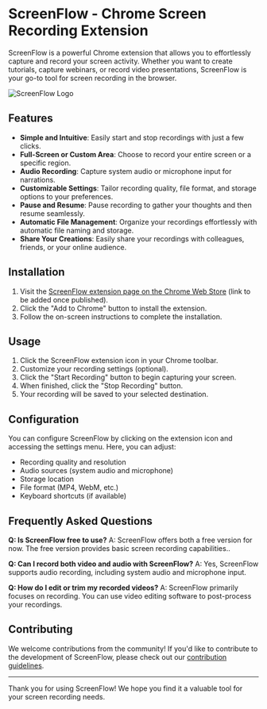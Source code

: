 # ScreenFlow - Chrome Screen Recording Extension

ScreenFlow is a powerful Chrome extension that allows you to effortlessly capture and record your screen activity. Whether you want to create tutorials, capture webinars, or record video presentations, ScreenFlow is your go-to tool for screen recording in the browser.

![ScreenFlow Logo](/images/screenflow-logo.png)

## Features

- **Simple and Intuitive**: Easily start and stop recordings with just a few clicks.
- **Full-Screen or Custom Area**: Choose to record your entire screen or a specific region.
- **Audio Recording**: Capture system audio or microphone input for narrations.
- **Customizable Settings**: Tailor recording quality, file format, and storage options to your preferences.
- **Pause and Resume**: Pause recording to gather your thoughts and then resume seamlessly.
- **Automatic File Management**: Organize your recordings effortlessly with automatic file naming and storage.
- **Share Your Creations**: Easily share your recordings with colleagues, friends, or your online audience.

## Installation

1. Visit the [ScreenFlow extension page on the Chrome Web Store](#) (link to be added once published).
2. Click the "Add to Chrome" button to install the extension.
3. Follow the on-screen instructions to complete the installation.

## Usage

1. Click the ScreenFlow extension icon in your Chrome toolbar.
2. Customize your recording settings (optional).
3. Click the "Start Recording" button to begin capturing your screen.
4. When finished, click the "Stop Recording" button.
5. Your recording will be saved to your selected destination.

## Configuration

You can configure ScreenFlow by clicking on the extension icon and accessing the settings menu. Here, you can adjust:

- Recording quality and resolution
- Audio sources (system audio and microphone)
- Storage location
- File format (MP4, WebM, etc.)
- Keyboard shortcuts (if available)

## Frequently Asked Questions

**Q: Is ScreenFlow free to use?**
A: ScreenFlow offers both a free version for now. The free version provides basic screen recording capabilities..

**Q: Can I record both video and audio with ScreenFlow?**
A: Yes, ScreenFlow supports audio recording, including system audio and microphone input.

**Q: How do I edit or trim my recorded videos?**
A: ScreenFlow primarily focuses on recording. You can use video editing software to post-process your recordings.
## Contributing

We welcome contributions from the community! If you'd like to contribute to the development of ScreenFlow, please check out our [contribution guidelines](CONTRIBUTING.md).

---

Thank you for using ScreenFlow! We hope you find it a valuable tool for your screen recording needs.

